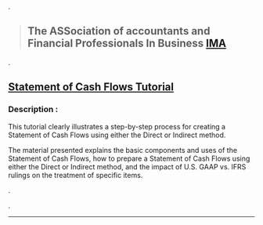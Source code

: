 
.

> ## The ASSociation of accountants and Financial Professionals In Business [IMA ](https://imalc.mycrowdwisdom.com/diweb/mylearning/)


.

## [Statement of Cash Flows Tutorial]()

### Description : 


This tutorial clearly illustrates a step-by-step process for creating a Statement of Cash Flows using either the Direct or Indirect method. 


The material presented explains the basic components and uses of the Statement of Cash Flows, how to prepare a Statement of Cash Flows using either the Direct or Indirect method, and the impact of U.S. GAAP vs. IFRS rulings on the treatment of specific items.



.


.

----------------------------------------
